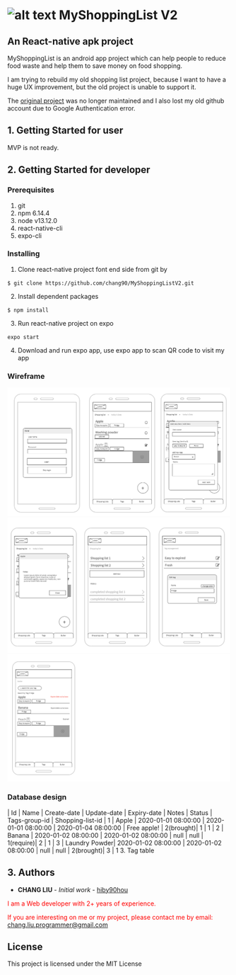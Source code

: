 # ![alt text](https://github.com/hiby90hou/MyShoppingList/blob/master/graphic%20design/logo_v1/mipmap-hdpi/ic_launcher.png "MyShoppingList Logo") MyShoppingList V2
## An React-native apk project

MyShoppingList is an android app project which can help people to reduce food waste and help them to save money on food shopping.

I am trying to rebuild my old shopping list project, because I want to have a huge UX improvement, but the old project is unable to support it.

The [original project](https://github.com/hiby90hou/MyShoppingList) was no longer maintained and I also lost my old github account due to Google Authentication error.

## 1. Getting Started for user

MVP is not ready.

## 2. Getting Started for developer

### Prerequisites
1. git
2. npm 6.14.4
3. node v13.12.0
4. react-native-cli
5. expo-cli

### Installing
1. Clone react-native project font end side from git by 
```
$ git clone https://github.com/chang90/MyShoppingListV2.git
```
2. Install dependent packages
```
$ npm install
```
3. Run react-native project on expo
```
expo start
```
4. Download and run expo app, use expo app to scan QR code to visit my app


### Wireframe
![alt text](https://github.com/chang90/MyShoppingListV2/blob/master/wireframe/design1.png 'wireframe1')
![alt text](https://github.com/chang90/MyShoppingListV2/blob/master/wireframe/design2.png 'wireframe2')
![alt text](https://github.com/chang90/MyShoppingListV2/blob/master/wireframe/design3.png 'wireframe3')
### Database design

 | Id     | Name          | Create-date         | Update-date         | Expiry-date         | Notes       | Status    | Tags-group-id | Shopping-list-id
 | 1      | Apple         | 2020-01-01 08:00:00 | 2020-01-01 08:00:00 | 2020-01-04 08:00:00 | Free apple! | 2(brought)| 1 | 1
 | 2      | Banana        | 2020-01-02 08:00:00 | 2020-01-02 08:00:00 | null                | null        | 1(require)| 2 | 1
 | 3      | Laundry Powder| 2020-01-02 08:00:00 | 2020-01-02 08:00:00 | null                | null        | 2(brought)| 3 | 1
3. Tag table


## 3. Authors
* **CHANG LIU** - *Initial work* - [hiby90hou](https://github.com/chang90)

<span style="color:red"> I am a Web developer with 2+ years of experience. </span>

<span style="color:red">If you are interesting on me or my project, please contact me by email: </span> <a href="mailto:chang.liu.programmer@gmail.com">chang.liu.programmer@gmail.com</a>   

## License

This project is licensed under the MIT License
